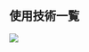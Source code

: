 ## 使用技術一覧

<img src="https://img.shields.io/badge/-{HTML}-{#000}.svg?logo=next.js&style={html5}&logoColor={#E34F26}">

